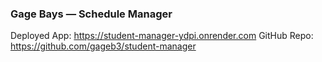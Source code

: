 ### Gage Bays — Schedule Manager

Deployed App: https://student-manager-ydpi.onrender.com
GitHub Repo: https://github.com/gageb3/student-manager

